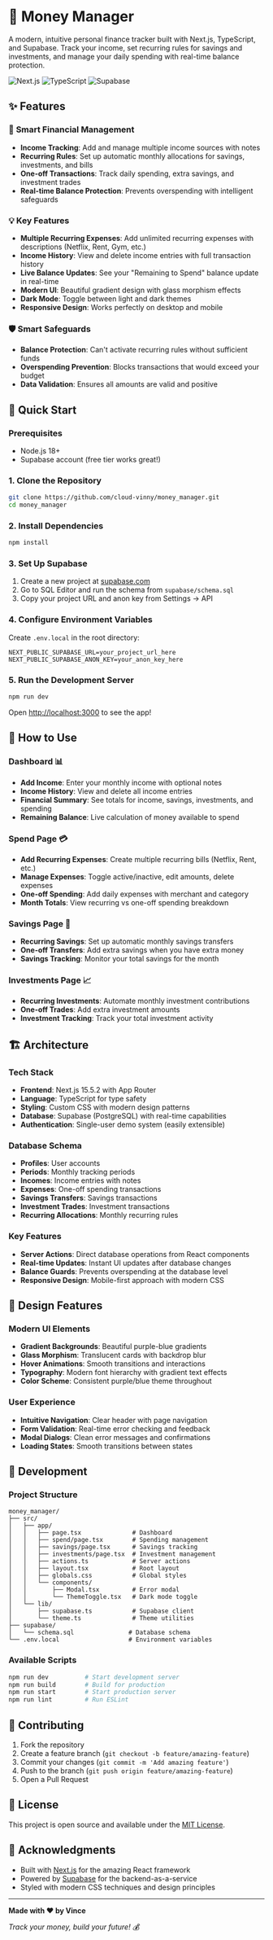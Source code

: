 # 💸 Money Manager

A modern, intuitive personal finance tracker built with Next.js, TypeScript, and Supabase. Track your income, set recurring rules for savings and investments, and manage your daily spending with real-time balance protection.

![Next.js](https://img.shields.io/badge/Next.js-15.5.2-black?style=for-the-badge&logo=next.js)
![TypeScript](https://img.shields.io/badge/TypeScript-5.0-blue?style=for-the-badge&logo=typescript)
![Supabase](https://img.shields.io/badge/Supabase-Database-green?style=for-the-badge&logo=supabase)

## ✨ Features

### 🎯 **Smart Financial Management**
- **Income Tracking**: Add and manage multiple income sources with notes
- **Recurring Rules**: Set up automatic monthly allocations for savings, investments, and bills
- **One-off Transactions**: Track daily spending, extra savings, and investment trades
- **Real-time Balance Protection**: Prevents overspending with intelligent safeguards

### 💡 **Key Features**
- **Multiple Recurring Expenses**: Add unlimited recurring expenses with descriptions (Netflix, Rent, Gym, etc.)
- **Income History**: View and delete income entries with full transaction history
- **Live Balance Updates**: See your "Remaining to Spend" balance update in real-time
- **Modern UI**: Beautiful gradient design with glass morphism effects
- **Dark Mode**: Toggle between light and dark themes
- **Responsive Design**: Works perfectly on desktop and mobile

### 🛡️ **Smart Safeguards**
- **Balance Protection**: Can't activate recurring rules without sufficient funds
- **Overspending Prevention**: Blocks transactions that would exceed your budget
- **Data Validation**: Ensures all amounts are valid and positive

## 🚀 Quick Start

### Prerequisites
- Node.js 18+ 
- Supabase account (free tier works great!)

### 1. Clone the Repository
```bash
git clone https://github.com/cloud-vinny/money_manager.git
cd money_manager
```

### 2. Install Dependencies
```bash
npm install
```

### 3. Set Up Supabase
1. Create a new project at [supabase.com](https://supabase.com)
2. Go to SQL Editor and run the schema from `supabase/schema.sql`
3. Copy your project URL and anon key from Settings → API

### 4. Configure Environment Variables
Create `.env.local` in the root directory:
```env
NEXT_PUBLIC_SUPABASE_URL=your_project_url_here
NEXT_PUBLIC_SUPABASE_ANON_KEY=your_anon_key_here
```

### 5. Run the Development Server
```bash
npm run dev
```

Open [http://localhost:3000](http://localhost:3000) to see the app!

## 📱 How to Use

### **Dashboard** 📊
- **Add Income**: Enter your monthly income with optional notes
- **Income History**: View and delete all income entries
- **Financial Summary**: See totals for income, savings, investments, and spending
- **Remaining Balance**: Live calculation of money available to spend

### **Spend Page** 💳
- **Add Recurring Expenses**: Create multiple recurring bills (Netflix, Rent, etc.)
- **Manage Expenses**: Toggle active/inactive, edit amounts, delete expenses
- **One-off Spending**: Add daily expenses with merchant and category
- **Month Totals**: View recurring vs one-off spending breakdown

### **Savings Page** 🏦
- **Recurring Savings**: Set up automatic monthly savings transfers
- **One-off Transfers**: Add extra savings when you have extra money
- **Savings Tracking**: Monitor your total savings for the month

### **Investments Page** 📈
- **Recurring Investments**: Automate monthly investment contributions
- **One-off Trades**: Add extra investment amounts
- **Investment Tracking**: Track your total investment activity

## 🏗️ Architecture

### **Tech Stack**
- **Frontend**: Next.js 15.5.2 with App Router
- **Language**: TypeScript for type safety
- **Styling**: Custom CSS with modern design patterns
- **Database**: Supabase (PostgreSQL) with real-time capabilities
- **Authentication**: Single-user demo system (easily extensible)

### **Database Schema**
- **Profiles**: User accounts
- **Periods**: Monthly tracking periods
- **Incomes**: Income entries with notes
- **Expenses**: One-off spending transactions
- **Savings Transfers**: Savings transactions
- **Investment Trades**: Investment transactions
- **Recurring Allocations**: Monthly recurring rules

### **Key Features**
- **Server Actions**: Direct database operations from React components
- **Real-time Updates**: Instant UI updates after database changes
- **Balance Guards**: Prevents overspending at the database level
- **Responsive Design**: Mobile-first approach with modern CSS

## 🎨 Design Features

### **Modern UI Elements**
- **Gradient Backgrounds**: Beautiful purple-blue gradients
- **Glass Morphism**: Translucent cards with backdrop blur
- **Hover Animations**: Smooth transitions and interactions
- **Typography**: Modern font hierarchy with gradient text effects
- **Color Scheme**: Consistent purple/blue theme throughout

### **User Experience**
- **Intuitive Navigation**: Clear header with page navigation
- **Form Validation**: Real-time error checking and feedback
- **Modal Dialogs**: Clean error messages and confirmations
- **Loading States**: Smooth transitions between states

## 🔧 Development

### **Project Structure**
```
money_manager/
├── src/
│   ├── app/
│   │   ├── page.tsx              # Dashboard
│   │   ├── spend/page.tsx        # Spending management
│   │   ├── savings/page.tsx      # Savings tracking
│   │   ├── investments/page.tsx  # Investment management
│   │   ├── actions.ts            # Server actions
│   │   ├── layout.tsx            # Root layout
│   │   ├── globals.css           # Global styles
│   │   └── components/
│   │       ├── Modal.tsx         # Error modal
│   │       └── ThemeToggle.tsx   # Dark mode toggle
│   └── lib/
│       ├── supabase.ts           # Supabase client
│       └── theme.ts              # Theme utilities
├── supabase/
│   └── schema.sql               # Database schema
└── .env.local                   # Environment variables
```

### **Available Scripts**
```bash
npm run dev          # Start development server
npm run build        # Build for production
npm run start        # Start production server
npm run lint         # Run ESLint
```

## 🤝 Contributing

1. Fork the repository
2. Create a feature branch (`git checkout -b feature/amazing-feature`)
3. Commit your changes (`git commit -m 'Add amazing feature'`)
4. Push to the branch (`git push origin feature/amazing-feature`)
5. Open a Pull Request

## 📄 License

This project is open source and available under the [MIT License](LICENSE).

## 🙏 Acknowledgments

- Built with [Next.js](https://nextjs.org/) for the amazing React framework
- Powered by [Supabase](https://supabase.com/) for the backend-as-a-service
- Styled with modern CSS techniques and design principles

---

**Made with ❤️ by Vince**

*Track your money, build your future! 💰*
